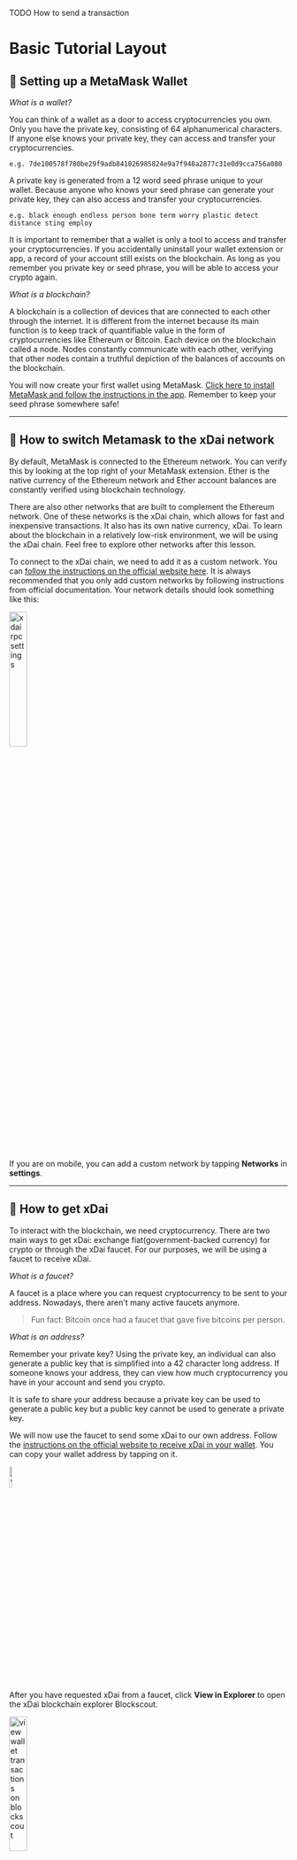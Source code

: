 TODO How to send a transaction

# Basic Tutorial Layout

## :fox_face: Setting up a MetaMask Wallet

*What is a wallet?*

You can think of a wallet as a door to access cryptocurrencies you own. Only you have the private key, consisting of 64 alphanumerical characters. If anyone else knows your private key, they can access and transfer your cryptocurrencies. 

`e.g. 7de100578f780be29f9adb841026985824e9a7f948a2877c31e0d9cca756a080`

A private key is generated from a 12 word seed phrase unique to your wallet. Because anyone who knows your seed phrase can generate your private key, they can also access and transfer your cryptocurrencies. 

`e.g. black enough endless person bone term worry plastic detect distance sting employ`

It is important to remember that a wallet is only a tool to access and transfer your cryptocurrencies. If you accidentally uninstall your wallet extension or app, a record of your account still exists on the blockchain. As long as you remember you private key or seed phrase, you will be able to access your crypto again.

*What is a blockchain?*

A blockchain is a collection of devices that are connected to each other through the internet. It is different from the internet because its main function is to keep track of quantifiable value in the form of cryptocurrencies like Ethereum or Bitcoin. Each device on the blockchain called a node. Nodes constantly communicate with each other, verifying that other nodes contain a truthful depiction of the balances of accounts on the blockchain.  

You will now create your first wallet using MetaMask. [Click here to install MetaMask and follow the instructions in the app](https://metamask.io/download.html). Remember to keep your seed phrase somewhere safe!

---

## :satellite: How to switch Metamask to the xDai network

By default, MetaMask is connected to the Ethereum network. You can verify this by looking at the top right of your MetaMask extension. Ether is the native currency of the Ethereum network and Ether account balances are constantly verified using blockchain technology. 

There are also other networks that are built to complement the Ethereum network. One of these networks is the xDai chain, which allows for fast and inexpensive transactions. It also has its own native currency, xDai. To learn about the blockchain in a relatively low-risk environment, we will be using the xDai chain. Feel free to explore other networks after this lesson.  

To connect to the xDai chain, we need to add it as a custom network. You can [follow the instructions on the official website here](https://www.xdaichain.com/for-users/wallets/metamask/metamask-setup). It is always recommended that you only add custom networks by following instructions from official documentation. Your network details should look something like this:  

<img alt="xdai rpc settings" src="https://user-images.githubusercontent.com/83733789/118858811-c5ea3d80-b896-11eb-95a7-2a9c07c631b9.png" width=25%>

If you are on mobile, you can add a custom network by tapping **Networks** in **settings**.

---

## :money_with_wings: How to get xDai

To interact with the blockchain, we need cryptocurrency. There are two main ways to get xDai: exchange fiat(government-backed currency) for crypto or through the xDai faucet. For our purposes, we will be using a faucet to receive xDai. 

*What is a faucet?*

A faucet is a place where you can request cryptocurrency to be sent to your address. Nowadays, there aren't many active faucets anymore.

>Fun fact: Bitcoin once had a faucet that gave five bitcoins per person. 

*What is an address?*

Remember your private key? Using the private key, an individual can also generate a public key that is simplified into a 42 character long address. If someone knows your address, they can view how much cryptocurrency you have in your account and send you crypto.  

It is safe to share your address because a private key can be used to generate a public key but a public key cannot be used to generate a private key.  

We will now use the faucet to send some xDai to our own address. Follow the [instructions on the official website to receive xDai in your wallet](https://www.xdaichain.com/for-users/get-xdai-tokens/xdai-faucet). You can copy your wallet address by tapping on it.

<img alt="wallet address" src="https://user-images.githubusercontent.com/83733789/118893916-7882c600-b8c0-11eb-90fa-c6eebf33f516.png" width=10%>


After you have requested xDai from a faucet, click **View in Explorer** to open the xDai blockchain explorer Blockscout.

<img alt="view wallet transactions on blockscout" src="https://user-images.githubusercontent.com/83733789/119557697-be76d880-bd5d-11eb-80d6-bfd1eba54633.png" width=25%>

*What is a blockchain explorer?*

Every transaction on a blockchain is recorded in groups, called blocks. Blockchain explorers allow its users to view the details of every transaction ever made on the blockchain. You can also view the all transactions of a specific addresses as well.  

For now, we will be using the block explorer to look for an incoming transaction from an xDai faucet. When you see that a successful transaction has been made, move on to the next section.  

<img alt="blockscout view" src="https://user-images.githubusercontent.com/83733789/119561500-7dcd8e00-bd62-11eb-97c0-46fe1ccdddf5.png" width=75%>

---

## :mag: Using the blockchain explorer

Every transaction on the blockchain requires a certain fee to complete. In the Ethereum and xDai ecosystem, this fee is referred to as gas. Gas price is measured in gigawei(or gwei) and is one billionth of an Ether or xDai.  

Click on the transaction hash of the incoming transaction from an xDai faucet, beside the **transfer** label. 

<img alt="blockscout transaction" src="https://user-images.githubusercontent.com/83733789/119698794-d78b9200-be0e-11eb-9d28-30dab91048fc.png" width=75%>

Here you can see all the details of your transaction. Transactions on the blockchain are grouped into blocks and processed together. You can see all the other transactions that were processed at the same time as yours by clicking on the block number.  

<img alt="block explorer" src="https://user-images.githubusercontent.com/83733789/119708053-1a526780-be19-11eb-9be9-0daba50c9705.png" width=75%>

Now let's go back and look at the gas fees required for our transaction. There are three values of gas that are relevant to each transaction: gas limit, gas used, and gas price. 

The gas limit is a safety mechanism to protect users from potential errors. It sets a maximum amount of gas that a transaction can use to prevent situations where a transaction uses up the entire balance of a wallet. More complex transactions will require more gas and have a higher gas limit.  

The gas used value is the actual amount of gas used to perform a transaction. This will always be less than or equal to the gas limit. All unused gas will be returned to the transaction sender after a transaction executes.  

The gas price value is the price per unit of gas paid for a transaction. You can think of it like the auction price for a train ticket: every transaction wants to be included in the next block, but only the highest bidders will be included. The average gas price will fluctuate with demand for block space, meaning higher traffic volume will equate to higher gas prices for a transaction to be included in a block.  

As a user, you can manually set the gas price and gas limit when performing a transaction.  

*What should I keep in mind when setting the gas price and gas limit?*

If you set the gas price too low, your transaction may never be included in a block. If the gas limit is too low, a transaction may not have enough gas to complete. When this happens, the transaction fails and no gas is returned. For now, it is recommended that you use the gas price and gas limits suggested by MetaMask for each transaction. 

---

## :email: How to send a transaction

There are two main types of transactions: transfers between user addresses and interactions with smart contracts. 

First, let's try sending a transaction between addresses. We can send some of our xDai to another wallet that we own by creating another account in MetaMask. Click on the multicolored avatar in your wallet and then select **Create New Account**. This new account is also linked to your seed phrase, but has a unique private key. Copy the address of your second account by tapping on it. To switch back to your first account, click on the multicolored avatar again. We will now send xDai to our other address using the **send** button in MetaMask. 

<img src="https://user-images.githubusercontent.com/83733789/119894417-cec3ba80-bef9-11eb-9818-10506109f1f0.png" alt="send button" width=10%>

Paste the address of the recipient(our other wallet). Set the amount to send to whatever you would like. Because each transaction on the network costs gas, it is not possible to send the full balance of your wallet. It is recommended to leave the gas price and limit as-is here, since the minimum gas limit is 21,000 gwei.  

<img src="https://user-images.githubusercontent.com/83733789/119894945-7b9e3780-befa-11eb-8365-5dd232a761da.png" alt="transaction activity view" width=25%>

You can view the status of sent transactions under the **Activity** tab in MetaMask. Tapping on it will show more details about the transaction and provide a link to the transaction hash on the blockchain explorer. 

> This method of sending transactions was used to demonstrate how to send cryptocurrency to other wallets. If you would like to transfer crypto between two accounts in the same extension or app, you can use the **Transfer between my accounts** function under after pressing **Send** as well. 

Another way to send and recieve crypto with MetaMask is to use QR codes. 


Let's send a transaction to a contract. 
